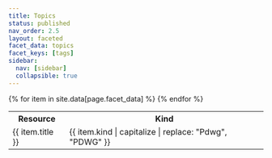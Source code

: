 ```yaml
---
title: Topics
status: published
nav_order: 2.5
layout: faceted
facet_data: topics
facet_keys: [tags]
sidebar:
  nav: [sidebar]
  collapsible: true
---
```


<table class="faceted">
  <tr><th>Resource</th><th>Kind</th></tr>
  {% for item in site.data[page.facet_data] %}
    <tr data-tags="{{ item.tags | join: '|'}}">
      <td><a {% if item.kind == 'external' %}class="external" {% endif %}href="{% if item.kind == 'external' %}{{ item.url }}{% else %}{{ item.url | relative_url}}{% endif %}">{{ item.title }}</a></td>
      <td>{{ item.kind | capitalize | replace: "Pdwg", "PDWG" }}</td>
    </tr>
  {% endfor %}
</table>
